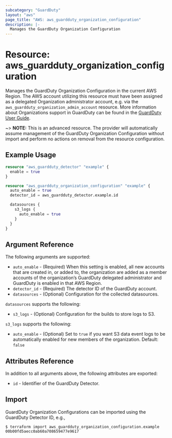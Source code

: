 ```yaml
---
subcategory: "GuardDuty"
layout: "aws"
page_title: "AWS: aws_guardduty_organization_configuration"
description: |-
  Manages the GuardDuty Organization Configuration
---
```


# Resource: aws_guardduty_organization_configuration

Manages the GuardDuty Organization Configuration in the current AWS Region. The AWS account utilizing this resource must have been assigned as a delegated Organization administrator account, e.g. via the `aws_guardduty_organization_admin_account` resource. More information about Organizations support in GuardDuty can be found in the [GuardDuty User Guide](https://docs.aws.amazon.com/guardduty/latest/ug/guardduty_organizations.html).

~> **NOTE:** This is an advanced resource. The provider will automatically assume management of the GuardDuty Organization Configuration without import and perform no actions on removal from the resource configuration.

## Example Usage

```terraform
resource "aws_guardduty_detector" "example" {
  enable = true
}

resource "aws_guardduty_organization_configuration" "example" {
  auto_enable = true
  detector_id = aws_guardduty_detector.example.id

  datasources {
    s3_logs {
      auto_enable = true
    }
  }
}
```

## Argument Reference

The following arguments are supported:

* `auto_enable` - (Required) When this setting is enabled, all new accounts that are created in, or added to, the organization are added as a member accounts of the organization’s GuardDuty delegated administrator and GuardDuty is enabled in that AWS Region.
* `detector_id` - (Required) The detector ID of the GuardDuty account.
* `datasources` - (Optional) Configuration for the collected datasources.

`datasources` supports the following:

* `s3_logs` - (Optional) Configuration for the builds to store logs to S3.

`s3_logs` supports the following:

* `auto_enable` - (Optional) Set to `true` if you want S3 data event logs to be automatically enabled for new members of the organization. Default: `false`


## Attributes Reference

In addition to all arguments above, the following attributes are exported:

* `id` - Identifier of the GuardDuty Detector.

## Import

GuardDuty Organization Configurations can be imported using the GuardDuty Detector ID, e.g.,

```
$ terraform import aws_guardduty_organization_configuration.example 00b00fd5aecc0ab60a708659477e9617
```
